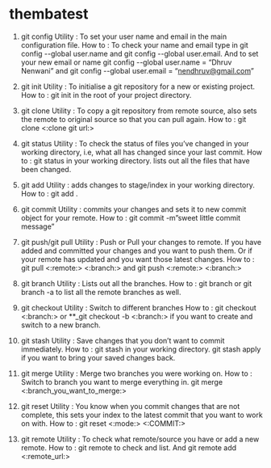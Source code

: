 # thembatest

1) git config
Utility : To set your user name and email in the main configuration file.
How to : To check your name and email type in git config --global user.name and git config --global user.email. And to set your new email or name git config --global user.name = “Dhruv Nenwani” and git config --global user.email = “nendhruv@gmail.com”

2) git init
Utility : To initialise a git repository for a new or existing project.
How to : git init in the root of your project directory.

3) git clone
Utility : To copy a git repository from remote source, also sets the remote to original source so that you can pull again.
How to : git clone <:clone git url:>

4) git status
Utility : To check the status of files you’ve changed in your working directory, i.e, what all has changed since your last commit.
How to : git status in your working directory. lists out all the files that have been changed.

5) git add
Utility : adds changes to stage/index in your working directory.
How to : git add .

6) git commit
Utility : commits your changes and sets it to new commit object for your remote.
How to : git commit -m”sweet little commit message”

7) git push/git pull
Utility : Push or Pull your changes to remote. If you have added and committed your changes and you want to push them. Or if your remote has updated and you want those latest changes.
How to : git pull <:remote:> <:branch:> and git push <:remote:> <:branch:>

8) git branch
Utility : Lists out all the branches.
How to : git branch or git branch -a to list all the remote branches as well.

9) git checkout
Utility : Switch to different branches
How to : git checkout <:branch:> or **_git checkout -b <:branch:> if you want to create and switch to a new branch.

10) git stash
Utility : Save changes that you don’t want to commit immediately.
How to : git stash in your working directory. git stash apply if you want to bring your saved changes back.

11) git merge
Utility : Merge two branches you were working on.
How to : Switch to branch you want to merge everything in. git merge <:branch_you_want_to_merge:>

12) git reset
Utility : You know when you commit changes that are not complete, this sets your index to the latest commit that you want to work on with.
How to : git reset <:mode:> <:COMMIT:>

13) git remote
Utility : To check what remote/source you have or add a new remote.
How to : git remote to check and list. And git remote add <:remote_url:>
